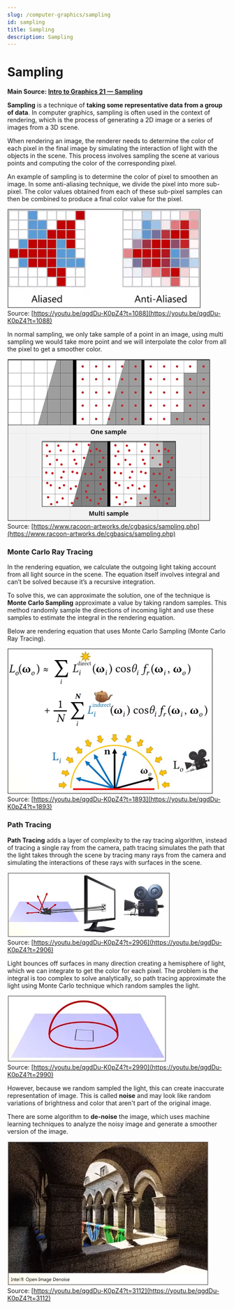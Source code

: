 ```yaml
---
slug: /computer-graphics/sampling
id: sampling
title: Sampling
description: Sampling
---
```


# Sampling

**Main Source: [Intro to Graphics 21 — Sampling](https://youtu.be/qgdDu-K0pZ4)**

**Sampling** is a technique of **taking some representative data from a group of data**. In computer graphics, sampling is often used in the context of rendering, which is the process of generating a 2D image or a series of images from a 3D scene.

When rendering an image, the renderer needs to determine the color of each pixel in the final image by simulating the interaction of light with the objects in the scene. This process involves sampling the scene at various points and computing the color of the corresponding pixel.

An example of sampling is to determine the color of pixel to smoothen an image. In some anti-aliasing technique, we divide the pixel into more sub-pixel. The color values obtained from each of these sub-pixel samples can then be combined to produce a final color value for the pixel.

![Comparison of pixelated aliased triangle and a more smoother anti-aliased triangle](./anti-aliasing-sampling.png)  
Source: [https://youtu.be/qgdDu-K0pZ4?t=1088](https://youtu.be/qgdDu-K0pZ4?t=1088)

In normal sampling, we only take sample of a point in an image, using multi sampling we would take more point and we will interpolate the color from all the pixel to get a smoother color.

![Comparing single sample and multi sample taking more than one sample on each pixel](./multi-pixel-sampling.png)  
Source: [https://www.racoon-artworks.de/cgbasics/sampling.php](https://www.racoon-artworks.de/cgbasics/sampling.php)

### Monte Carlo Ray Tracing

In the rendering equation, we calculate the outgoing light taking account from all light source in the scene. The equation itself involves integral and can’t be solved because it’s a recursive integration.

To solve this, we can approximate the solution, one of the technique is **Monte Carlo Sampling** approximate a value by taking random samples. This method randomly sample the directions of incoming light and use these samples to estimate the integral in the rendering equation.

Below are rendering equation that uses Monte Carlo Sampling (Monte Carlo Ray Tracing).

![Equation of monte carlo sampling taking only few outgoing light source](./monte-carlo-rendering-equation.png)  
Source: [https://youtu.be/qgdDu-K0pZ4?t=1893](https://youtu.be/qgdDu-K0pZ4?t=1893)

### Path Tracing

**Path Tracing** adds a layer of complexity to the ray tracing algorithm, instead of tracing a single ray from the camera, path tracing simulates the path that the light takes through the scene by tracing many rays from the camera and simulating the interactions of these rays with surfaces in the scene.

![A few ray comes from camera and bounces from a plane](./path-tracing.png)  
Source: [https://youtu.be/qgdDu-K0pZ4?t=2906](https://youtu.be/qgdDu-K0pZ4?t=2906)

Light bounces off surfaces in many direction creating a hemisphere of light, which we can integrate to get the color for each pixel. The problem is the integral is too complex to solve analytically, so path tracing approximate the light using Monte Carlo technique which random samples the light.

![Light bouncing creates hemisphere of light](./hemisphere-of-light.png)  
Source: [https://youtu.be/qgdDu-K0pZ4?t=2990](https://youtu.be/qgdDu-K0pZ4?t=2990)

However, because we random sampled the light, this can create inaccurate representation of image. This is called **noise** and may look like random variations of brightness and color that aren't part of the original image.

There are some algorithm to **de-noise** the image, which uses machine learning techniques to analyze the noisy image and generate a smoother version of the image.

![A noised images](./noised-image.png)  
Source: [https://youtu.be/qgdDu-K0pZ4?t=3112](https://youtu.be/qgdDu-K0pZ4?t=3112)
